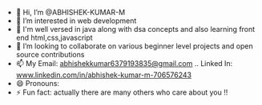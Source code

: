 - 👋 Hi, I’m @ABHISHEK-KUMAR-M
- 👀 I’m interested in web development
- 🌱 I'm well versed in java along with dsa concepts and also learning front end html,css,javascript
- 💞️ I’m looking to collaborate on various beginner level projects and open source contributions
- 📫 My Email: abhishekkumar6379193835@gmail.com .. Linked In: www.linkedin.com/in/abhishek-kumar-m-706576243
- 😄 Pronouns: 
- ⚡ Fun fact: actually there are many others who care about you !!

<!---
ABHISHEK-KUMAR-M/ABHISHEK-KUMAR-M is a ✨ special ✨ repository because its `README.md` (this file) appears on your GitHub profile.
You can click the Preview link to take a look at your changes.
--->
